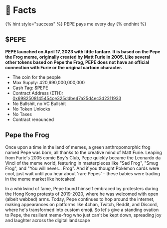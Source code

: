 # 🚀 Facts

{% hint style="success" %}
PEPE pays me every day
{% endhint %}

## $PEPE

**PEPE launched on April 17, 2023 with little fanfare. It is based on the Pepe the Frog meme, originally created by Matt Furie in 2005. Like several other tokens based on Pepe the Frog, PEPE does not have an official connection with Furie or the original cartoon character.**

* The coin for the people
* Max Supply: 420,690,000,000,000
* Cash Tag: $PEPE
* Contract Address (ETH): [0x6982508145454ce325ddbe47a25d4ec3d2311933](https://etherscan.io/address/0x6982508145454ce325ddbe47a25d4ec3d2311933)
* No Bullshit, no VC Bullshit
* No Token Unlocks
* No Taxes
* Contract renounced

## Pepe the Frog

Once upon a time in the land of memes, a green anthropomorphic frog named Pepe was born, all thanks to the creative mind of Matt Furie. Leaping from Furie's 2005 comic Boy's Club, Pepe quickly became the Leonardo da Vinci of the meme world, featuring in masterpieces like "Sad Frog", "Smug Frog", and "You will never... Frog". And if you thought Pokémon cards were cool, just wait until you hear about 'rare Pepes' – these babies were trading in the meme market like hotcakes!

In a whirlwind of fame, Pepe found himself embraced by protesters during the Hong Kong protests of 2019-2020, where he was welcomed with open (albeit webbed) arms. Today, Pepe continues to hop around the internet, making appearances on platforms like 4chan, Twitch, Reddit, and Discord, where he's transformed into custom emoji. So let's give a standing ovation to Pepe, the resilient meme-frog who just can't be kept down, spreading joy and laughter across the digital landscape
